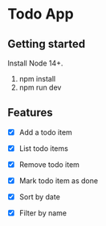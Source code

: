 # Todo App

## Getting started

Install Node 14+.

1. npm install
2. npm run dev

## Features

- [x] Add a todo item
- [x] List todo items
- [x] Remove todo item
- [x] Mark todo item as done
- [x] Sort by date
- [x] Filter by name

